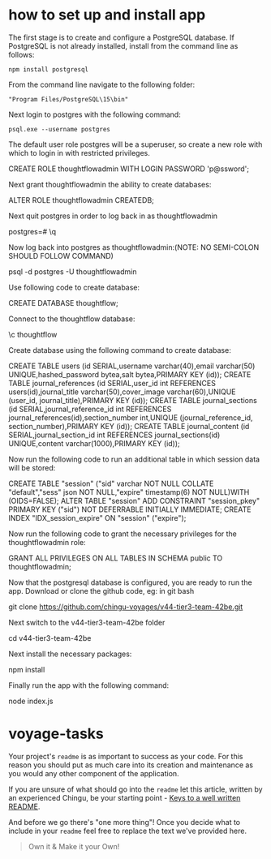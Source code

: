 # how to set up and install app

The first stage is to create and configure a PostgreSQL database. If PostgreSQL is not already installed, install from the command line as follows:
~~~
npm install postgresql
~~~
From the command line navigate to the following folder:
```
"Program Files/PostgreSQL\15\bin"
```
Next login to postgres with the following command:

    psql.exe --username postgres 

The default user role postgres will be a superuser, so create a new role with which to login in with restricted privileges.

CREATE ROLE thoughtflowadmin WITH LOGIN PASSWORD 'p@ssword';

Next grant thoughtflowadmin the ability to create databases:

ALTER ROLE thoughtflowadmin CREATEDB;

Next quit postgres in order to log back in as thoughtflowadmin

postgres=# \q

Now log back into postgres as thoughtflowadmin:(NOTE: NO SEMI-COLON SHOULD FOLLOW COMMAND)

psql -d postgres -U thoughtflowadmin

Use following code to create database:

CREATE DATABASE thoughtflow;

Connect to the thoughtflow database:

\c thoughtflow

Create database using the following command to create database:

CREATE TABLE users (id SERIAL,username varchar(40),email varchar(50) UNIQUE,hashed_password bytea,salt bytea,PRIMARY KEY (id));
CREATE TABLE journal_references (id SERIAL,user_id int REFERENCES users(id),journal_title varchar(50),cover_image varchar(60),UNIQUE (user_id, journal_title),PRIMARY KEY (id));
CREATE TABLE journal_sections (id SERIAL,journal_reference_id int REFERENCES journal_references(id),section_number int,UNIQUE (journal_reference_id, section_number),PRIMARY KEY (id));
CREATE TABLE journal_content (id SERIAL,journal_section_id int REFERENCES journal_sections(id) UNIQUE,content varchar(1000),PRIMARY KEY (id));

Now run the following code to run an additional table in which session data will be stored:

CREATE TABLE "session" ("sid" varchar NOT NULL COLLATE "default","sess" json NOT NULL,"expire" timestamp(6) NOT NULL)WITH (OIDS=FALSE);
ALTER TABLE "session" ADD CONSTRAINT "session_pkey" PRIMARY KEY ("sid") NOT DEFERRABLE INITIALLY IMMEDIATE;
CREATE INDEX "IDX_session_expire" ON "session" ("expire");

Now run the following code to grant the necessary privileges for the thoughtflowadmin role:

GRANT ALL PRIVILEGES ON ALL TABLES IN SCHEMA public TO thoughtflowadmin;

Now that the postgresql database is configured, you are ready to run the app. Download or clone the github code, eg: in git bash

git clone https://github.com/chingu-voyages/v44-tier3-team-42be.git

Next switch to the v44-tier3-team-42be folder

cd v44-tier3-team-42be

Next install the necessary packages:

npm install

Finally run the app with the following command:

node index.js


# voyage-tasks

Your project's `readme` is as important to success as your code. For 
this reason you should put as much care into its creation and maintenance
as you would any other component of the application.

If you are unsure of what should go into the `readme` let this article,
written by an experienced Chingu, be your starting point - 
[Keys to a well written README](https://tinyurl.com/yk3wubft).

And before we go there's "one more thing"! Once you decide what to include
in your `readme` feel free to replace the text we've provided here.

> Own it & Make it your Own!

